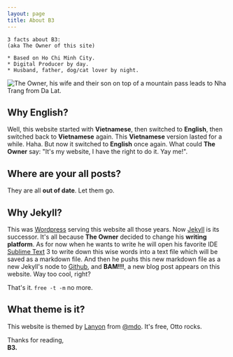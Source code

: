 ```yaml
---
layout: page
title: About B3
---
```



	3 facts about B3:
	(aka The Owner of this site)

	* Based on Ho Chi Minh City.
	* Digital Producer by day.
	* Husband, father, dog/cat lover by night.

![The Owner, his wife and their son on top of a mountain pass leads to Nha Trang from Da Lat.](https://pbs.twimg.com/profile_banners/13422342/1440728498/1500x500 "The Owner, his wife and their son on top of a mountain pass leads to Nha Trang from Da Lat.")

## Why English?
Well, this website started with __Vietnamese__, then switched to __English__, then switched back to __Vietnamese__ again. This __Vietnamese__ version lasted for a while. Haha. But now it switched to __English__ once again. What could __The Owner__ say: "It's my website, I have the right to do it.  Yay me!".

## Where are your all posts?
They are all __out of date__. Let them go.

## Why Jekyll?
This was [Wordpress](http://wordpress.org) serving this website all those years. Now [Jekyll](http://jekyllrb.com) is its successor. It's all because __The Owner__ decided to change his __writing platform__. As for now when he wants to write he will open his favorite IDE [Sublime Text](http://www.sublimetext.com/) 3 to write down this wise words into a text file which will be saved as a markdown file. And then he pushs this new markdown file as a new Jekyll's node to [Github](http://github.com), and __BAM!!!__, a new blog post appears on this website. Way too cool, right?

That's it. <code>free -t -m</code> no more.

## What theme is it?
This website is themed by <a href="https://github.com/poole/lanyon" target="_blank" title="Lanyon">Lanyon</a> from <a href="https://twitter.com/mdo" target="_blank" title="Mark Otto">@mdo</a>. It's free, Otto rocks.

Thanks for reading,<br>
__B3.__